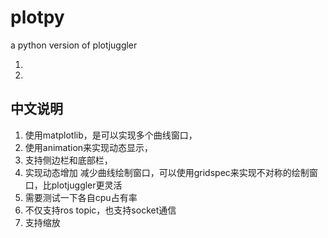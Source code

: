 # plotpy
a python version of plotjuggler

1. 
2. 

## 中文说明
1. 使用matplotlib，是可以实现多个曲线窗口，
2. 使用animation来实现动态显示，
3. 支持侧边栏和底部栏，
4. 实现动态增加 减少曲线绘制窗口，可以使用gridspec来实现不对称的绘制窗口，比plotjuggler更灵活
5. 需要测试一下各自cpu占有率
6. 不仅支持ros topic，也支持socket通信
7. 支持缩放
